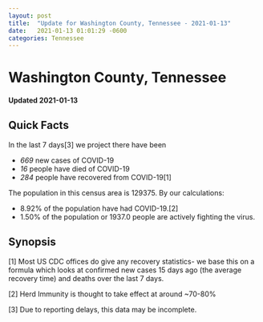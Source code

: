 ```yaml
---
layout: post
title:  "Update for Washington County, Tennessee - 2021-01-13"
date:   2021-01-13 01:01:29 -0600
categories: Tennessee
---
```


# Washington County, Tennessee
#### Updated 2021-01-13

## Quick Facts

In the last 7 days[3] we project there have been
- *669* new cases of COVID-19
- *16* people have died of COVID-19
- *284* people have recovered from COVID-19[1]

The population in this census area is 129375. By our calculations:
- 8.92% of the population have had COVID-19.[2]
- 1.50% of the population or 1937.0 people are actively fighting the virus.

## Synopsis




[1] Most US CDC offices do give any recovery statistics- we base this on a formula which looks at confirmed new cases
15 days ago (the average recovery time) and deaths over the last 7 days.

[2] Herd Immunity is thought to take effect at around ~70-80%

[3] Due to reporting delays, this data may be incomplete.
 
    